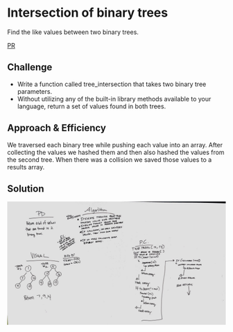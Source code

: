 # Intersection of binary trees
Find the like values between two binary trees.

[PR](https://github.com/etrainor/data-structures-and-algorithms/pull/63)

## Challenge
* Write a function called tree_intersection that takes two binary tree parameters.
* Without utilizing any of the built-in library methods available to your language, return a set of values found in both trees.

## Approach & Efficiency
We traversed each binary tree while pushing each value into an array. After collecting the values we hashed them and then also hashed the values from the second tree. When there was a collision we saved those values to a results array. 

## Solution
![Whiteboard Image](../../../assets/tree-intersection.jpg)